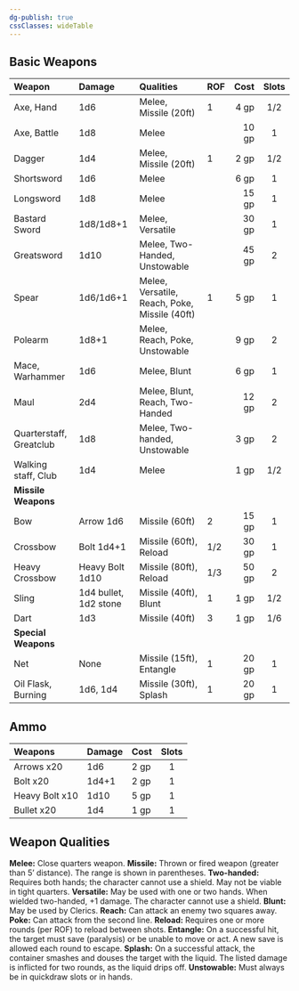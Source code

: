 ```yaml
---
dg-publish: true
cssClasses: wideTable
---
```


## Basic Weapons

| Weapon                  | Damage                | Qualities                                     | ROF |   Cost | Slots |
|:----------------------- |:--------------------- |:--------------------------------------------- |:--- | ------:|:-----:|
| Axe, Hand               | 1d6                   | Melee, Missile (20ft)                         | 1   |   4 gp |  1/2  |
| Axe, Battle             | 1d8                   | Melee                                         |     |  10 gp |   1   |
| Dagger                  | 1d4                   | Melee, Missile (20ft)                         | 1   |   2 gp |  1/2  |
| Shortsword              | 1d6                   | Melee                                         |     |   6 gp |   1   |
| Longsword               | 1d8                   | Melee                                         |     |  15 gp |   1   |
| Bastard Sword           | 1d8/1d8+1             | Melee, Versatile                              |     |  30 gp |   1   |
| Greatsword              | 1d10                  | Melee, Two-Handed, Unstowable                 |     |  45 gp |   2   |
| Spear                   | 1d6/1d6+1             | Melee, Versatile, Reach, Poke, Missile (40ft) | 1   |   5 gp |   1   |
| Polearm                 | 1d8+1                 | Melee, Reach, Poke, Unstowable                |     |   9 gp |   2   |
| Mace, Warhammer         | 1d6                   | Melee, Blunt                                  |     |   6 gp |   1   |
| Maul                    | 2d4                   | Melee, Blunt, Reach, Two-Handed               |     |  12 gp |   2   |
| Quarterstaff, Greatclub | 1d8                   | Melee, Two-handed, Unstowable                 |     |   3 gp |   2   |
| Walking staff, Club     | 1d4                   | Melee                                         |     |   1 gp |  1/2  |
| **Missile Weapons**     |                       |                                               |     |        |       |
| Bow                     | Arrow 1d6             | Missile (60ft)                                | 2   |  15 gp |   1   |
| Crossbow                | Bolt 1d4+1            | Missile (60ft), Reload                        | 1/2 |  30 gp |   1   |
| Heavy Crossbow          | Heavy Bolt 1d10       | Missile (80ft), Reload                        | 1/3 |  50 gp |   2   |
| Sling                   | 1d4 bullet, 1d2 stone | Missile (40ft), Blunt                         | 1   |   1 gp |  1/2  |
| Dart                    | 1d3                   | Missile (40ft)                                | 3   |   1 gp |  1/6  |
| **Special Weapons**     |                       |                                               |     |        |       |
| Net                     | None                  | Missile (15ft), Entangle                      | 1   |  20 gp |   1   |
| Oil Flask, Burning      | 1d6, 1d4              | Missile (30ft), Splash                        | 1   |  20 gp |   1   |

## Ammo
| Weapons        | Damage | Cost | Slots | 
|:-------------- |:------ |:----- |:-----:|
| Arrows x20     | 1d6    | 2 gp  |   1   |
| Bolt x20       | 1d4+1  | 2 gp  |   1   |
| Heavy Bolt x10 | 1d10   | 5 gp  |   1   |
| Bullet x20     | 1d4    | 1 gp  |   1   |
## Weapon Qualities

**Melee:** Close quarters weapon.
**Missile:** Thrown or fired weapon (greater than 5’ distance). The range is shown in parentheses.
**Two-handed:** Requires both hands; the character cannot use a shield. May not be viable in tight quarters.
**Versatile:** May be used with one or two hands. When wielded two-handed, +1 damage. The character cannot use a shield.
**Blunt:** May be used by Clerics.
**Reach:** Can attack an enemy two squares away.
**Poke:** Can attack from the second line.
**Reload:** Requires one or more rounds (per ROF) to reload between shots.
**Entangle:** On a successful hit, the target must save (paralysis) or be unable to move or act. A new save is allowed each round to escape.
**Splash:** On a successful attack, the container smashes and douses the target with the liquid. The listed damage is inflicted for two rounds, as the liquid drips off.
**Unstowable:** Must always be in quickdraw slots or in hands.